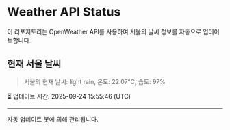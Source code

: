 
# Weather API Status

이 리포지토리는 OpenWeather API를 사용하여 서울의 날씨 정보를 자동으로 업데이트합니다.

## 현재 서울 날씨
> 서울의 현재 날씨: light rain, 온도: 22.07°C, 습도: 97%

⏳ 업데이트 시간: 2025-09-24 15:55:46 (UTC)

---
자동 업데이트 봇에 의해 관리됩니다.

